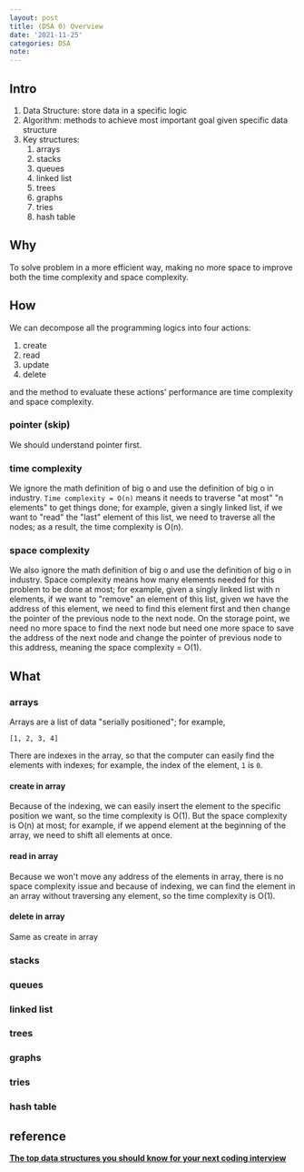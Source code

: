 ```yaml
---
layout: post
title: (DSA 0) Overview
date: '2021-11-25'
categories: DSA
note:
---
```


## Intro

1. Data Structure: store data in a specific logic
2. Algorithm: methods to achieve most important goal given specific data structure
3. Key structures:
   1. arrays
   2. stacks
   3. queues
   4. linked list
   5. trees
   6. graphs
   7. tries
   8. hash table

## Why

To solve problem in a more efficient way, making no more space to improve both the time complexity and space complexity.

## How

We can decompose all the programming logics into four actions:

1. create
2. read
3. update
4. delete

and the method to evaluate these actions' performance are time complexity and space complexity.

### pointer (skip)

We should understand pointer first.

### time complexity

We ignore the math definition of big o and use the definition of big o in industry. `Time complexity = O(n)` means it needs to traverse "at most" "n elements" to get things done; for example, given a singly linked list, if we want to "read" the "last" element of this list, we need to traverse all the nodes; as a result, the time complexity is O(n).

### space complexity

We also ignore the math definition of big o and use the definition of big o in industry. Space complexity means how many elements needed for this problem to be done at most; for example, given a singly linked list with n elements, if we want to "remove" an element of this list, given we have the address of this element, we need to find this element first and then change the pointer of the previous node to the next node. On the storage point, we need no more space to find the next node but need one more space to save the address of the next node and change the pointer of previous node to this address, meaning the space complexity = O(1).

## What

### arrays

Arrays are a list of data "serially positioned"; for example,

```golang
[1, 2, 3, 4]
```

There are indexes in the array, so that the computer can easily find the elements with indexes; for example, the index of the element, `1` is `0`.

#### create in array

Because of the indexing, we can easily insert the element to the specific position we want, so the time complexity is O(1). But the space complexity is O(n) at most; for example, if we append element at the beginning of the array, we need to shift all elements at once.

#### read in array

Because we won't move any address of the elements in array, there is no space complexity issue and because of indexing, we can find the element in an array without traversing any element, so the time complexity is O(1).

#### delete in array

Same as create in array

#### 

### stacks

### queues

### linked list

### trees

### graphs

### tries

### hash table

## reference

[**The top data structures you should know for your next coding interview**](https://www.freecodecamp.org/news/the-top-data-structures-you-should-know-for-your-next-coding-interview-36af0831f5e3/)
